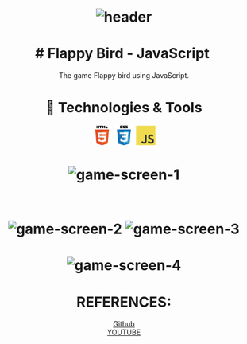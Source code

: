 <h1 align="center" ><img src="https://github.com/viniciussoares7/FlappyBird/blob/main/assets/images/header.png" alt="header"  width="400px" height="auto"/></h1>

<div><h1 align="center"> 
# Flappy Bird - JavaScript <img >
  </div></h1> 
<p align="center"> 
The game Flappy bird using JavaScript. </p>





<h1 align="center" >🔧 Technologies & Tools</h1>

<div align= "center"> <img src="https://raw.githubusercontent.com/devicons/devicon/master/icons/html5/html5-original-wordmark.svg" alt="html5" width="40" height="40"/> <a href="https://www.w3schools.com/css/" target="_blank"> <img src="https://raw.githubusercontent.com/devicons/devicon/master/icons/css3/css3-original-wordmark.svg" alt="css3" width="40" height="40"/></a>  <a href="https://developer.mozilla.org/en-US/docs/Web/JavaScript" target="_blank"><img src="https://raw.githubusercontent.com/devicons/devicon/master/icons/javascript/javascript-original.svg" alt="javascript" width="40" height="40"/></a>  

<h1 align="center" ><img src="https://github.com/viniciussoares7/FlappyBird/blob/main/assets/images/game-screen-1.jpg" alt="game-screen-1"  width="300px" height="auto"/></h1> <br>

<h1 align="center" ><img src="https://github.com/viniciussoares7/FlappyBird/blob/main/assets/images/game-screen-2.jpg" alt="game-screen-2" width="300px" height="auto"/> <img src="https://github.com/viniciussoares7/FlappyBird/blob/main/assets/images/game-screen-3.jpg" alt="game-screen-3"  width="300px" height="auto"/></h1>



<h1 align="center" ><img src="https://github.com/viniciussoares7/FlappyBird/blob/main/assets/images/game-screen-4.jpg" alt="game-screen-4"  width="300px" height="auto"/></h1>
  
  

  
<h1 align="center">REFERENCES:</h1>
  <div align="center">
<a href="https://github.com/omariosouto/flappy-bird-devsoutinho">Github</a></div>
<div align="center">
<a href="https://www.youtube.com/watch?v=jOAU81jdi-c&list=PLTcmLKdIkOWmeNferJ292VYKBXydGeDej">YOUTUBE</a>
</div>

